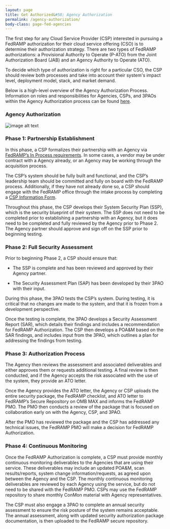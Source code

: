 ```yaml
---
layout: page
title: Get Authorized&#58; Agency Authorization
permalink: /agency-authorization/
body-class: page-fed-agencies
---
```



The first step for any Cloud Service Provider (CSP) interested in pursuing a FedRAMP authorization for their cloud service offering (CSO) is to determine their authorization strategy. There are two types of FedRAMP authorizations: a Provisional Authority to Operate (P-ATO) from the Joint Authorization Board (JAB) and an Agency Authority to Operate (ATO).

To decide which type of authorization is right for a particular CSO, the CSP should review both processes and take into account their system's impact level, deployment model, stack, and market demand.

Below is a high-level overview of the Agency Authorization Process. Information on roles and responsibilities for Agencies, CSPs, and 3PAOs within the Agency Authorization process can be found <a href="{{site.baseurl}}/assets/resources/documents/Agency_Authorization_Roles_and_Responsibilities_for_FedRAMP_CSPs_and_Agencies.pdf">here</a>. 

### Agency Authorization

![image alt text]({{site.baseurl}}/assets/img/agency-auth.png)

### Phase 1: Partnership Establishment  

In this phase, a CSP formalizes their partnership with an Agency via [FedRAMP’s In Process requirements]({{site.baseurl}}assets/resources/documents/Agency_Authorization_Obtaining_In_Process_Designation.pdf). In some cases, a vendor may be under contract with a Agency already, or an Agency may be working through the acquisition process.

The CSP’s system should be fully built and functional, and the CSP’s leadership team should be committed and fully on board with the FedRAMP process. Additionally, if they have not already done so, a CSP should engage with the FedRAMP office through the intake process by completing a [CSP Information Form](https://docs.google.com/forms/d/e/1FAIpQLScU4_x5UK53d0PUUDsOdqWyzUvAN1-yFJ1NxffT7PkGkCiuPg/viewform).

Throughout this phase, the CSP develops their System Security Plan (SSP), which is the security blueprint of their system. The SSP does not need to be completed prior to establishing a partnership with an Agency, but it does need to be completed and fully reviewed by the Agency prior to Phase 2. The Agency partner should approve and sign off on the SSP prior to beginning testing. 

### Phase 2: Full Security Assessment 

Prior to beginning Phase 2, a CSP should ensure that:

* The SSP is complete and has been reviewed and approved by their Agency partner.

* The Security Assessment Plan (SAP) has been developed by their 3PAO with their input.

During this phase, the 3PAO tests the CSP’s system. During testing, it is critical that no changes are made to the system, and that it is frozen from a development perspective.

Once the testing is complete, the 3PAO develops a Security Assessment Report (SAR), which details their findings and includes a recommendation for FedRAMP Authorization. The CSP then develops a POA&M based on the SAR findings, and includes input from the 3PAO, which outlines a plan for addressing the findings from testing.

### Phase 3: Authorization Process 

The Agency then reviews the assessment and associated deliverables and either approves them or requests additional testing. A final review is then conducted, and if the Agency accepts the risk associated with the use of the system, they provide an ATO letter.

Once the Agency provides the ATO letter, the Agency or CSP uploads the entire security package, the FedRAMP checklist, and ATO letter to FedRAMP’s Secure Repository on OMB MAX and informs the FedRAMP PMO. The PMO then conducts a review of the package that is focused on collaboration early on with the Agency, CSP, and 3PAO.

After the PMO has reviewed the package and the CSP has addressed any technical issues, the FedRAMP PMO will make a decision for FedRAMP Authorization.

### Phase 4: Continuous Monitoring 

Once the FedRAMP Authorization is complete, a CSP must provide monthly continuous monitoring deliverables to the Agencies that are using their service. These deliverables may include an updated POA&M, scan results/reports, system change information/requests, as agreed upon between the Agency and the CSP. The monthly continuous monitoring deliverables are reviewed by each Agency using the service, but do not need to be shared with the FedRAMP PMO. CSPs may use the FedRAMP repository to share monthly ConMon material with Agency representatives. 

The CSP must also engage a 3PAO to complete an annual security assessment to ensure the risk posture of the system remains acceptable. The annual assessment, along with updated security authorization package documentation, is then uploaded to the FedRAMP secure repository. 

